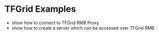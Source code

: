 # TFGrid Examples


- show how to connect to TFGrid RMB Proxy
- show how to create a server which can be accessed over TFGrid RMB

